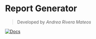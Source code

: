 # Report Generator

> Developed by *Andrea Rivera Mateos*

[![Docs](https://img.shields.io/badge/View-Online_Documentation-%2394B4C1?style=for-the-badge&logo=readthedocs)](https://arivmat.github.io/report_generator/)
